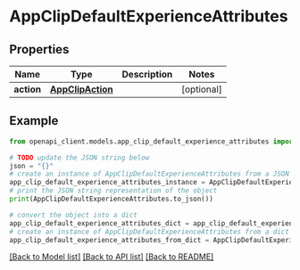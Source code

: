 # AppClipDefaultExperienceAttributes


## Properties

Name | Type | Description | Notes
------------ | ------------- | ------------- | -------------
**action** | [**AppClipAction**](AppClipAction.md) |  | [optional] 

## Example

```python
from openapi_client.models.app_clip_default_experience_attributes import AppClipDefaultExperienceAttributes

# TODO update the JSON string below
json = "{}"
# create an instance of AppClipDefaultExperienceAttributes from a JSON string
app_clip_default_experience_attributes_instance = AppClipDefaultExperienceAttributes.from_json(json)
# print the JSON string representation of the object
print(AppClipDefaultExperienceAttributes.to_json())

# convert the object into a dict
app_clip_default_experience_attributes_dict = app_clip_default_experience_attributes_instance.to_dict()
# create an instance of AppClipDefaultExperienceAttributes from a dict
app_clip_default_experience_attributes_from_dict = AppClipDefaultExperienceAttributes.from_dict(app_clip_default_experience_attributes_dict)
```
[[Back to Model list]](../README.md#documentation-for-models) [[Back to API list]](../README.md#documentation-for-api-endpoints) [[Back to README]](../README.md)


